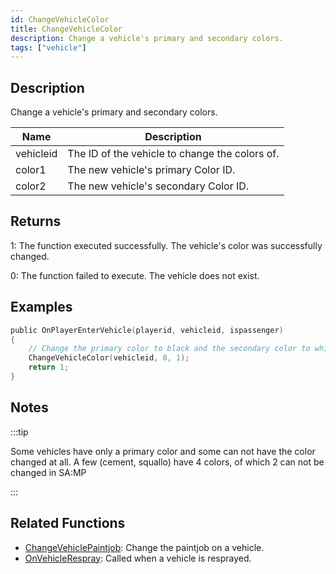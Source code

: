 ```yaml
---
id: ChangeVehicleColor
title: ChangeVehicleColor
description: Change a vehicle's primary and secondary colors.
tags: ["vehicle"]
---
```


## Description

Change a vehicle's primary and secondary colors.

| Name      | Description                                    |
| --------- | ---------------------------------------------- |
| vehicleid | The ID of the vehicle to change the colors of. |
| color1    | The new vehicle's primary Color ID.            |
| color2    | The new vehicle's secondary Color ID.          |

## Returns

1: The function executed successfully. The vehicle's color was successfully changed.

0: The function failed to execute. The vehicle does not exist.

## Examples

```c
public OnPlayerEnterVehicle(playerid, vehicleid, ispassenger)
{
    // Change the primary color to black and the secondary color to white
    ChangeVehicleColor(vehicleid, 0, 1);
    return 1;
}
```

## Notes

:::tip

Some vehicles have only a primary color and some can not have the color changed at all. A few (cement, squallo) have 4 colors, of which 2 can not be changed in SA:MP

:::

## Related Functions

- [ChangeVehiclePaintjob](ChangeVehiclePaintjob.md): Change the paintjob on a vehicle.
- [OnVehicleRespray](../callbacks/OnVehicleRespray.md): Called when a vehicle is resprayed.
